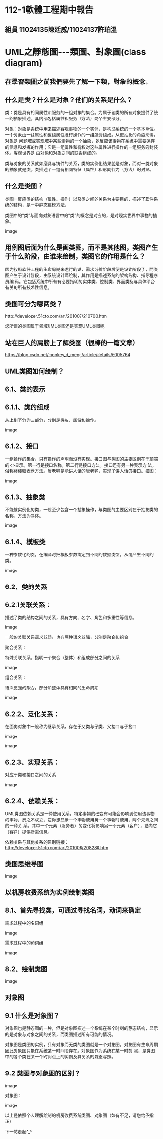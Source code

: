 # 112-1軟體工程期中報告
## 組員 11024135陳廷威/11024137許珀溫

# UML之靜態圖---類圖、對象圖(class diagram)
## 在學習類圖之前我們要先了解一下類，對象的概念。

## 什么是类？什么是对象？他们的关系是什么？

类：类是具有相同属性和服务的一组对象的集合。为属于该类的所有对象提供了统一的抽象描述，其内部包括属性和服务（方法）两个主要部分。

对象：对象是系统中用来描述客观事物的一个实体，是构成系统的一个基本单位。一个对象由一组属性和这组属性进行操作的一组服务组成。从更抽象的角度来讲，对象是 问题域或实现域中某些事物的一个抽象，她反应该事物在系统中需要保存的信息和发挥的作用；它是一组属性和有权对这些属性进行操作的一组服务的封装体。客观世界是 由对象和对象之间的联系组成的。

类与对象的关系就如磨具与铸件的关系，类的实例化结果就是对象，而对一类对象的抽象就是类。类描述了一组有相同特征（属性）和形同行为（方法）的对象。

## 什么是类图？

类图一反应类的结构（属性、操作）以及类之间的关系为主要目的，描述了软件系统的结构，是一中静态建模方法。

类图中的“类”与面向对象语言中的“类”的概念是对应的，是对现实世界中事物的抽象。

image

## 用例图后面为什么是画类图，而不是其他图，类图产生于什么阶段，由谁来绘制，类图它的作用是什么？

因为按照软件工程的生命周期来运行的话，需求分析阶段后便是设计阶段了，而类图产生于设计阶段，由系统设计师绘制，其作用是描述系统的架构结构、指导程序员编 码。它包括系统中所有有必要指明的实体类、控制类、界面类及与具体平台有关的所有技术性信息。

## 类图可分为哪两类？

http://developer.51cto.com/art/201007/210700.htm

您所画的类图属于领域UML类图还是实现UML类图呢

## 站在巨人的肩膀上了解类图（很棒的一篇文章）

https://blog.csdn.net/monkey_d_meng/article/details/6005764

## UML类图如何绘制？

## 6.1、类的表示

## 6.1.1、类的组成

从上到下分为三部分，分别是类名、属性和操作。

image

## 6.1.2、接口

一组操作的集合，只有操作的声明而没有实现。接口图与类图的主要区别在于顶端的<>显示。第一行是接口名称，第二行是接口方法。接口还有另一种表示方 法，俗称棒棒糖表示方法。唐老鸭是能讲人话的唐老鸭，实现了讲人话的接口。如图：

image

## 6.1.3、抽象类

不能被实例化的类，一般至少包含一个抽象操作，与类图的主要区别在于抽象类的名称、方法为斜体。

image

## 6.1.4、模板类

一种参数化的类，在编译时把模板参数绑定到不同的数据类型，从而产生不同的类。

image

## 6.2、类的关系

## 6.2.1关联关系：

描述了类的结构之间的关系，具有方向、名字、角色和多重性等信息。

image

一般的关联关系语义较弱，也有两种语义较强，分别是聚合和组合

聚合关系：

特殊关联关系，指明一个聚合（整体）和组成部分之间的关系

image

组合关系：

语义更强的聚合，部分和整体具有相同的生命周期

image

## 6.2.2、泛化关系：

在面向对象中一般称为继承关系，存在于父类与子类、父接口与子接口

image

image

## 6.2.3、实现关系：

对应于类和接口之间的关系

image

## 6.2.4、依赖关系：

UML类图依赖关系是一种使用关系，特定事物的改变有可能会影响到使用该事物的事物，反之不成立。在你想显示一个事物使用另一个事物时使用，两个元素之间的一种关 系，其中一个元素（服务者）的变化将影响另一个元素（客户），或向它（客户）提供所需信息。

依赖关系与其他关系的区别链接：http://developer.51cto.com/art/201006/208280.htm

## 类图思维导图

image

## 以机房收费系统为实例绘制类图

## 8.1、首先寻找类，可通过寻找名词，动词来确定

需求过程中的名词组

image

需求过程中的动词组

image

## 8.2、绘制类图

image

## 对象图

## 9.1 什么是对象图？

对象图也是静态图的一种，但是对象图描述一个系统在某个时刻的静态结构，显示的是对象与对象之间的关系，而类图描述所有可能的情况。

对象图是类图的实例，只有对象而无类的类图就是一个对象图。对象图有生命周期因此对象图只能在系统某一时间段存在。对象图作为系统在某一时刻 照，是类图中的各个类在某一个时间点上的实例及其关系的静态写照。

## 9.2 类图与对象图的区别？

image

对象图：

image

以上是依照个人理解绘制的机房收费系统类图、对象图（如有不足，请您给予指正）

下一站走起^_^
